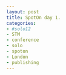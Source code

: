 ```yaml
---
layout: post
title: SpotOn day 1. 
categories: 
- #solo12
- STM
- conference
- solo
- spoton
- London
- publishing
---
```


# 